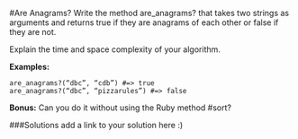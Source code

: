 #Are Anagrams?
Write the method are_anagrams? that takes two strings as arguments and returns true if they are anagrams of each other or false if they are not. 

Explain the time and space complexity of your algorithm.


**Examples:**
```code
are_anagrams?(“dbc”, “cdb”) #=> true
are_anagrams?(“dbc”, “pizzarules”) #=> false
```

**Bonus:** Can you do it without using the Ruby method #sort?

###Solutions
add a link to your solution here :)
